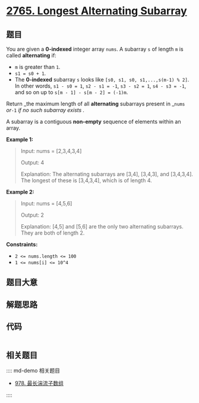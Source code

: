 # [2765. Longest Alternating Subarray](https://leetcode.com/problems/longest-alternating-subarray/)

## 题目

You are given a **0-indexed** integer array `nums`. A subarray `s` of length
`m` is called **alternating** if:

- `m` is greater than `1`.
- `s1 = s0 + 1`.
- The **0-indexed** subarray `s` looks like `[s0, s1, s0, s1,...,s(m-1) % 2]`. In other words, `s1 - s0 = 1`, `s2 - s1 = -1`, `s3 - s2 = 1`, `s4 - s3 = -1`, and so on up to `s[m - 1] - s[m - 2] = (-1)m`.

Return _the maximum length of all **alternating** subarrays present in _`nums`
_or_`-1` _if no such subarray exists_ _._

A subarray is a contiguous **non-empty** sequence of elements within an array.

**Example 1:**

> Input: nums = [2,3,4,3,4]
>
> Output: 4
>
> Explanation: The alternating subarrays are [3,4], [3,4,3], and [3,4,3,4]. The longest of these is [3,4,3,4], which is of length 4.

**Example 2:**

> Input: nums = [4,5,6]
>
> Output: 2
>
> Explanation: [4,5] and [5,6] are the only two alternating subarrays. They are both of length 2.

**Constraints:**

- `2 <= nums.length <= 100`
- `1 <= nums[i] <= 10^4`

## 题目大意

## 解题思路

## 代码

```javascript

```

## 相关题目

:::: md-demo 相关题目

- [978. 最长湍流子数组](https://leetcode.com/problems/longest-turbulent-subarray)

::::
